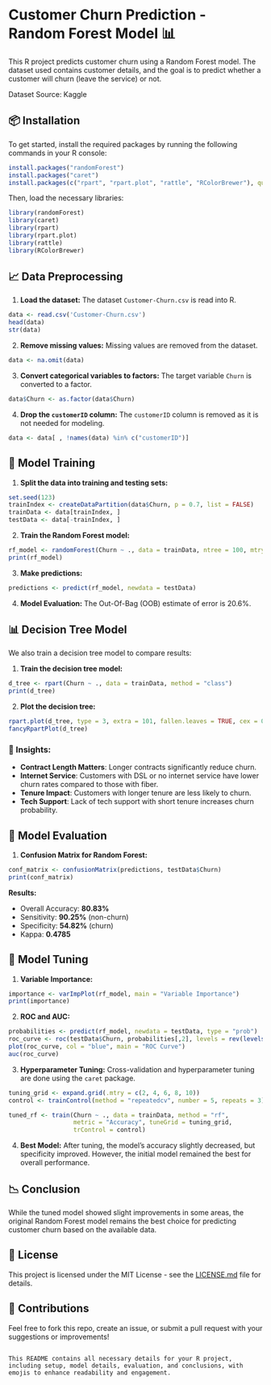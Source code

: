 # Customer Churn Prediction - Random Forest Model 📊

This R project predicts customer churn using a Random Forest model. The dataset used contains customer details, and the goal is to predict whether a customer will churn (leave the service) or not.

Dataset Source: Kaggle

## 📦 Installation

To get started, install the required packages by running the following commands in your R console:

```R
install.packages("randomForest")
install.packages("caret")
install.packages(c("rpart", "rpart.plot", "rattle", "RColorBrewer"), quiet = TRUE)
```

Then, load the necessary libraries:

```R
library(randomForest)
library(caret)
library(rpart)
library(rpart.plot)
library(rattle)
library(RColorBrewer)
```

## 📈 Data Preprocessing

1. **Load the dataset:**
   The dataset `Customer-Churn.csv` is read into R.

```R
data <- read.csv('Customer-Churn.csv')
head(data)
str(data)
```

2. **Remove missing values:**
   Missing values are removed from the dataset.

```R
data <- na.omit(data)
```

3. **Convert categorical variables to factors:**
   The target variable `Churn` is converted to a factor.

```R
data$Churn <- as.factor(data$Churn)
```

4. **Drop the `customerID` column:**
   The `customerID` column is removed as it is not needed for modeling.

```R
data <- data[ , !names(data) %in% c("customerID")]
```

## 🔧 Model Training

1. **Split the data into training and testing sets:**

```R
set.seed(123)
trainIndex <- createDataPartition(data$Churn, p = 0.7, list = FALSE)
trainData <- data[trainIndex, ]
testData <- data[-trainIndex, ]
```

2. **Train the Random Forest model:**

```R
rf_model <- randomForest(Churn ~ ., data = trainData, ntree = 100, mtry = 3)
print(rf_model)
```

3. **Make predictions:**

```R
predictions <- predict(rf_model, newdata = testData)
```

4. **Model Evaluation:**
   The Out-Of-Bag (OOB) estimate of error is 20.6%.

## 📊 Decision Tree Model

We also train a decision tree model to compare results:

1. **Train the decision tree model:**

```R
d_tree <- rpart(Churn ~ ., data = trainData, method = "class")
print(d_tree)
```

2. **Plot the decision tree:**

```R
rpart.plot(d_tree, type = 3, extra = 101, fallen.leaves = TRUE, cex = 0.6)
fancyRpartPlot(d_tree)
```

### 🧐 Insights:
- **Contract Length Matters**: Longer contracts significantly reduce churn.
- **Internet Service**: Customers with DSL or no internet service have lower churn rates compared to those with fiber.
- **Tenure Impact**: Customers with longer tenure are less likely to churn.
- **Tech Support**: Lack of tech support with short tenure increases churn probability.

## 🏅 Model Evaluation

1. **Confusion Matrix for Random Forest:**

```R
conf_matrix <- confusionMatrix(predictions, testData$Churn)
print(conf_matrix)
```

**Results:**
- Overall Accuracy: **80.83%**
- Sensitivity: **90.25%** (non-churn)
- Specificity: **54.82%** (churn)
- Kappa: **0.4785**

## 🔧 Model Tuning

1. **Variable Importance:**

```R
importance <- varImpPlot(rf_model, main = "Variable Importance")
print(importance)
```

2. **ROC and AUC:**

```R
probabilities <- predict(rf_model, newdata = testData, type = "prob")
roc_curve <- roc(testData$Churn, probabilities[,2], levels = rev(levels(testData$Churn)))
plot(roc_curve, col = "blue", main = "ROC Curve")
auc(roc_curve)
```

3. **Hyperparameter Tuning:**
   Cross-validation and hyperparameter tuning are done using the `caret` package.

```R
tuning_grid <- expand.grid(.mtry = c(2, 4, 6, 8, 10))
control <- trainControl(method = "repeatedcv", number = 5, repeats = 3)

tuned_rf <- train(Churn ~ ., data = trainData, method = "rf", 
                  metric = "Accuracy", tuneGrid = tuning_grid, 
                  trControl = control)
```

4. **Best Model:**
   After tuning, the model’s accuracy slightly decreased, but specificity improved. However, the initial model remained the best for overall performance.

## 📉 Conclusion

While the tuned model showed slight improvements in some areas, the original Random Forest model remains the best choice for predicting customer churn based on the available data.

## 📄 License

This project is licensed under the MIT License - see the [LICENSE.md](LICENSE.md) file for details.

## 🤝 Contributions

Feel free to fork this repo, create an issue, or submit a pull request with your suggestions or improvements!

```

This README contains all necessary details for your R project, including setup, model details, evaluation, and conclusions, with emojis to enhance readability and engagement.
